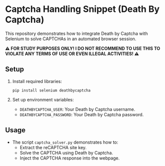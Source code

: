 # Captcha Handling Snippet (Death By Captcha)

This repository demonstrates how to integrate Death by Captcha with Selenium to solve CAPTCHAs in an automated browser session.

**⚠️ FOR STUDY PURPOSES ONLY! I DO NOT RECOMMEND TO USE THIS TO VIOLATE ANY TERMS OF USE OR EVEN ILLEGAL ACTIVITIES! ⚠️**

## Setup

1. Install required libraries:
   ```
   pip install selenium deathbycaptcha
   ```

2. Set up environment variables:
   - `DEATHBYCAPTCHA_USER`: Your Death by Captcha username.
   - `DEATHBYCAPTCHA_PASSWORD`: Your Death by Captcha password.

## Usage

- The script `captcha_solver.py` demonstrates how to:
  - Extract the reCAPTCHA site key.
  - Solve the CAPTCHA using Death by Captcha.
  - Inject the CAPTCHA response into the webpage.
